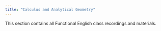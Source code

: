 ```yaml
---
title: "Calculus and Analytical Geometry"
---
```


This section contains all Functional English class recordings and materials.
